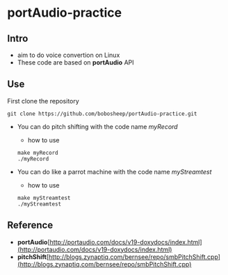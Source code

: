 # portAudio-practice
## Intro
*   aim to do voice convertion on Linux
*   These code are based on **portAudio** API
## Use
First clone the repository
```
git clone https://github.com/bobosheep/portAudio-practice.git
```
*   You can do pitch shifting with the code name *myRecord*
    *   how to use
    ```
    make myRecord
    ./myRecord
    ```  

*   You can do like a parrot machine with the code name *myStreamtest*
    *   how to use
    ```
    make myStreamtest
    ./myStreamtest
    ```  

## Reference
*   **portAudio**[http://portaudio.com/docs/v19-doxydocs/index.html](http://portaudio.com/docs/v19-doxydocs/index.html)
*   **pitchShift**[http://blogs.zynaptiq.com/bernsee/repo/smbPitchShift.cpp](http://blogs.zynaptiq.com/bernsee/repo/smbPitchShift.cpp)

